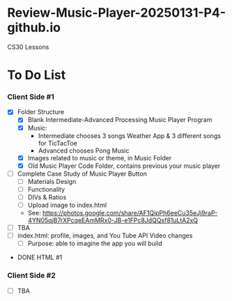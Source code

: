 # Review-Music-Player-20250131-P4-github.io
CS30 Lessons

# To Do List

### Client Side #1
- [x] Folder Structure
    - [x] Blank Intermediate-Advanced Processing Music Player Program
    - [x] Music:
        - Intermediate chooses 3 songs Weather App & 3 different songs for TicTacToe
        - Advanced chooses Pong Music
    - [x] Images related to music or theme, in Music Folder
    - [x] Old Music Player Code Folder, contains previous your music player
- [ ] Complete Case Study of Music Player Button
    - [ ] Materials Design
    - [ ] Functionality
    - [ ] DIVs & Ratios
    - [ ] Upload image to index.html
    - See: https://photos.google.com/share/AF1QipPh6eeCu35eJj9raP-4YN05qjB7rXPcqeEAmMRx0-JB-e1FPc8JdQQsf81uLtA2xQ
- [ ] TBA
- [ ] index.html: profile, images, and You Tube API Video changes
    - [ ] Purpose: able to imagine the app you will build
- DONE HTML #1

### Client Side #2
- [ ] TBA